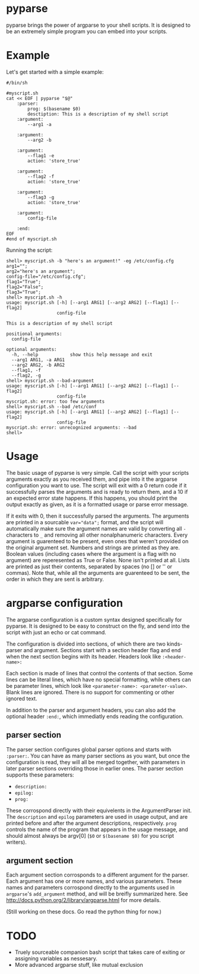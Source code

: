 pyparse
=======

pyparse brings the power of argparse to your shell scripts. It is designed to be
an extremely simple program you can embed into your scripts.

Example
=======

Let's get started with a simple example:

    #/bin/sh

    #myscript.sh
    cat << EOF | pyparse "$@"
        :parser:
            prog: $(basename $0)
            desctiption: This is a description of my shell script
        :argument:
            --arg1 -a

        :argument:
            --arg2 -b

        :argument:
            --flag1 -e
            action: 'store_true'

        :argument:
            --flag2 -f
            action: 'store_true'

        :argument:
            --flag3 -g
            action: 'store_true'

        :argument:
            config-file

        :end:
    EOF
    #end of myscript.sh

Running the script:

    shell> myscript.sh -b "here's an argument!" -eg /etc/config.cfg
    arg1="";
    arg2="here's an argument";
    config-file="/etc/config.cfg";
    flag1="True";
    flag2="False";
    flag3="True";
    shell> myscript.sh -h
    usage: myscript.sh [-h] [--arg1 ARG1] [--arg2 ARG2] [--flag1] [--flag2]
                       config-file

    This is a description of my shell script

    positional arguments:
      config-file

    optional arguments:
      -h, --help            show this help message and exit
      --arg1 ARG1, -a ARG1
      --arg2 ARG2, -b ARG2
      --flag1, -f
      --flag2, -g
    shell> myscript.sh --bad-argument
    usage: myscript.sh [-h] [--arg1 ARG1] [--arg2 ARG2] [--flag1] [--flag2]
                       config-file
    myscript.sh: error: too few arguments
    shell> myscript.sh --bad /etc/conf
    usage: myscript.sh [-h] [--arg1 ARG1] [--arg2 ARG2] [--flag1] [--flag2]
                       config-file
    myscript.sh: error: unrecognized arguments: --bad
    shell>

Usage
=====

The basic usage of pyparse is very simple. Call the script with your scripts
arguments exactly as you received them, and pipe into it the argparse
configuration you want to use. The script will exit with a 0 return code if it
successfully parses the arguments and is ready to return them, and a 10 if an
expected error state happens. If this happens, you should print the output
exactly as given, as it is a formatted usage or parse error message.

If it exits with 0, then it successfully parsed the arguments. The arguments are
printed in a sourcable `var="data";` format, and the script will automatically
make sure the argument names are valid by converting all `-` characters to `_`
and removing all other nonalphanumeric characters. Every argument is guarenteed
to be present, even ones that weren't provided on the original argument set.
Numbers and strings are printed as they are. Boolean values (including cases
where the argument is a flag with no argument) are reperesented as True or
False. None isn't printed at all. Lists are printed as just their contents,
separated by spaces (no [] or '' or commas). Note that, while all the arguments
are guarenteed to be sent, the order in which they are sent is arbitrary.

argparse configuration
======================

The argparse configuration is a custom syntax designed specifically for pyparse.
It is designed to be easy to construct on the fly, and send into the script
with just an echo or cat command.

The configuration is divided into sections, of which there are two kinds-
parser and argument. Sections start with a section header flag and end when the
next section begins with its header. Headers look like `:<header-name>:`

Each section is made of lines that control the contents of that section. Some
lines can be literal lines, which have no special formatting, while others can
be parameter lines, which look like `<parameter-name>: <parameter-value>`. Blank
lines are ignored. There is no support for commenting or other ignored text.

In addition to the parser and argument headers, you can also add the optional
header `:end:`, which immediatly ends reading the configuration.

parser section
--------------

The parser section configures global parser options and starts with `:parser:`.
You can have as many parser sections as you want, but once the configuration is
read, they will all be merged together, with parameters in later parser sections
overriding those in earlier ones. The parser section supports these parameters:

-   `description:`
-   `epilog:`
-   `prog:`

These corrospond directly with their equivelents in the ArgumentParser init. The
`description` and `epilog` parameters are used in usage output, and are printed
before and after the argument descriptions, respectively. `prog` controls the
name of the program that appears in the usage message, and should almost always
be argv\[0\] (`$0` or `$(basename $0)` for you script writers).

argument section
----------------

Each argument section corrosponds to a different argument for the parser. Each
argument has one or more names, and various parameters. These names and
parameters corrospond directly to the arguments used in `argparse`'s
`add_argument` method, and will be breifly summarized here. See
http://docs.python.org/2/library/argparse.html for more details.

(Still working on these docs. Go read the python thing for now.)

TODO
====

-   Truely sourceable companion bash script that takes care of exiting or assigning
    variables as nessesary.
-   More advanced argparse stuff, like mutual exclusion

